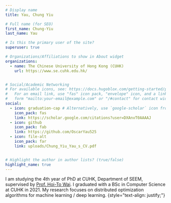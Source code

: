 ```yaml
---
# Display name
title: Yau, Chung Yiu

# Full name (for SEO)
first_name: Chung-Yiu
last_name: Yau

# Is this the primary user of the site?
superuser: true

# Organizations/Affiliations to show in About widget
organizations:
  - name: The Chinese University of Hong Kong (CUHK)
    url: https://www.se.cuhk.edu.hk/


# Social/Academic Networking
# For available icons, see: https://docs.hugoblox.com/getting-started/page-builder/#icons
#   For an email link, use "fas" icon pack, "envelope" icon, and a link in the
#   form "mailto:your-email@example.com" or "/#contact" for contact widget.
social:
  - icon: graduation-cap # Alternatively, use `google-scholar` icon from `ai` icon pack
    icon_pack: fas
    link: https://scholar.google.com/citations?user=DXAnvT0AAAAJ
  - icon: github
    icon_pack: fab
    link: https://github.com/OscarYau525
  - icon: file-alt
    icon_pack: far
    link: uploads/Chung_Yiu_Yau_s_CV.pdf


# Highlight the author in author lists? (true/false)
highlight_name: true
---
```


I am studying the 4th year of PhD at CUHK, Department of SEEM, supervised by [Prof. Hoi-To Wai](https://www1.se.cuhk.edu.hk/~htwai/). I graduated with a BSc in Computer Science at CUHK in 2021. My research focuses on distributed optimization algorithms for machine learning / deep learning. 
{style="text-align: justify;"}
